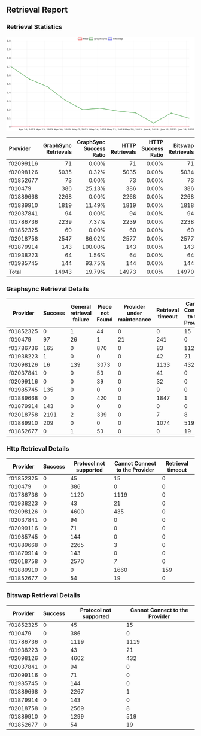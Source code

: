 ## Retrieval Report
### Retrieval Statistics
<img src="https://raw.githubusercontent.com/data-preservation-programs/filplus-checker-assets/main/filecoin-project/filecoin-plus-large-datasets/issues/923/1687489490706.png"/>

| Provider  | GraphSync Retrievals | GraphSync Success Ratio | HTTP Retrievals | HTTP Success Ratio | Bitswap Retrievals | Bitswap Success Ratio |
| :-------- | -------------------: | ----------------------: | --------------: | -----------------: | -----------------: | --------------------: |
| f02099116 |                   71 |                   0.00% |              71 |              0.00% |                 71 |                 0.00% |
| f02098126 |                 5035 |                   0.32% |            5035 |              0.00% |               5034 |                 0.00% |
| f01852677 |                   73 |                   0.00% |              73 |              0.00% |                 73 |                 0.00% |
| f010479   |                  386 |                  25.13% |             386 |              0.00% |                386 |                 0.00% |
| f01889668 |                 2268 |                   0.00% |            2268 |              0.00% |               2268 |                 0.00% |
| f01889910 |                 1819 |                  11.49% |            1819 |              0.00% |               1818 |                 0.00% |
| f02037841 |                   94 |                   0.00% |              94 |              0.00% |                 94 |                 0.00% |
| f01786736 |                 2239 |                   7.37% |            2239 |              0.00% |               2238 |                 0.00% |
| f01852325 |                   60 |                   0.00% |              60 |              0.00% |                 60 |                 0.00% |
| f02018758 |                 2547 |                  86.02% |            2577 |              0.00% |               2577 |                 0.00% |
| f01879914 |                  143 |                 100.00% |             143 |              0.00% |                143 |                 0.00% |
| f01938223 |                   64 |                   1.56% |              64 |              0.00% |                 64 |                 0.00% |
| f01985745 |                  144 |                  93.75% |             144 |              0.00% |                144 |                 0.00% |
| Total     |                14943 |                  19.79% |           14973 |              0.00% |              14970 |                 0.00% |

### Graphsync Retrieval Details
| Provider  | Success | General retrieval failure | Piece not Found | Provider under maintenance | Retrieval timeout | Cannot Connect to the Provider | Unconfirmed block transfer | Retrieval rejected |
| --------- | ------- | ------------------------- | --------------- | -------------------------- | ----------------- | ------------------------------ | -------------------------- | ------------------ |
| f01852325 | 0       | 1                         | 44              | 0                          | 0                 | 15                             | 0                          | 0                  |
| f010479   | 97      | 26                        | 1               | 21                         | 241               | 0                              | 0                          | 0                  |
| f01786736 | 165     | 0                         | 870             | 0                          | 83                | 1120                           | 1                          | 0                  |
| f01938223 | 1       | 0                         | 0               | 0                          | 42                | 21                             | 0                          | 0                  |
| f02098126 | 16      | 139                       | 3073            | 0                          | 1133              | 432                            | 242                        | 0                  |
| f02037841 | 0       | 0                         | 53              | 0                          | 41                | 0                              | 0                          | 0                  |
| f02099116 | 0       | 0                         | 39              | 0                          | 32                | 0                              | 0                          | 0                  |
| f01985745 | 135     | 0                         | 0               | 0                          | 9                 | 0                              | 0                          | 0                  |
| f01889668 | 0       | 0                         | 420             | 0                          | 1847              | 1                              | 0                          | 0                  |
| f01879914 | 143     | 0                         | 0               | 0                          | 0                 | 0                              | 0                          | 0                  |
| f02018758 | 2191    | 2                         | 339             | 0                          | 7                 | 8                              | 0                          | 0                  |
| f01889910 | 209     | 0                         | 0               | 0                          | 1074              | 519                            | 0                          | 17                 |
| f01852677 | 0       | 1                         | 53              | 0                          | 0                 | 19                             | 0                          | 0                  |

### Http Retrieval Details
| Provider  | Success | Protocol not supported | Cannot Connect to the Provider | Retrieval timeout |
| --------- | ------- | ---------------------- | ------------------------------ | ----------------- |
| f01852325 | 0       | 45                     | 15                             | 0                 |
| f010479   | 0       | 386                    | 0                              | 0                 |
| f01786736 | 0       | 1120                   | 1119                           | 0                 |
| f01938223 | 0       | 43                     | 21                             | 0                 |
| f02098126 | 0       | 4600                   | 435                            | 0                 |
| f02037841 | 0       | 94                     | 0                              | 0                 |
| f02099116 | 0       | 71                     | 0                              | 0                 |
| f01985745 | 0       | 144                    | 0                              | 0                 |
| f01889668 | 0       | 2265                   | 3                              | 0                 |
| f01879914 | 0       | 143                    | 0                              | 0                 |
| f02018758 | 0       | 2570                   | 7                              | 0                 |
| f01889910 | 0       | 0                      | 1660                           | 159               |
| f01852677 | 0       | 54                     | 19                             | 0                 |

### Bitswap Retrieval Details
| Provider  | Success | Protocol not supported | Cannot Connect to the Provider |
| --------- | ------- | ---------------------- | ------------------------------ |
| f01852325 | 0       | 45                     | 15                             |
| f010479   | 0       | 386                    | 0                              |
| f01786736 | 0       | 1119                   | 1119                           |
| f01938223 | 0       | 43                     | 21                             |
| f02098126 | 0       | 4602                   | 432                            |
| f02037841 | 0       | 94                     | 0                              |
| f02099116 | 0       | 71                     | 0                              |
| f01985745 | 0       | 144                    | 0                              |
| f01889668 | 0       | 2267                   | 1                              |
| f01879914 | 0       | 143                    | 0                              |
| f02018758 | 0       | 2569                   | 8                              |
| f01889910 | 0       | 1299                   | 519                            |
| f01852677 | 0       | 54                     | 19                             |
